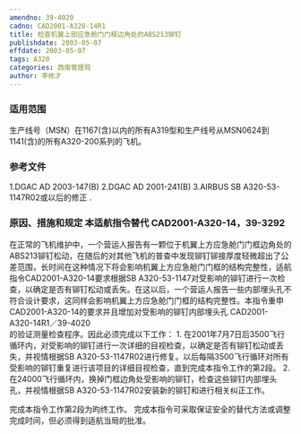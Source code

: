 ```yaml
---
amendno: 39-4020
cadno: CAD2001-A320-14R1
title: 检查机翼上部应急舱门门框边角处的ABS213铆钉
publishdate: 2003-05-07
effdate: 2003-05-07
tags: A320
categories: 西南管理局
author: 李栋才
---
```


### 适用范围 
生产线号（MSN）在1167(含)以内的所有A319型和生产线号从MSN0624到1141(含)的所有A320-200系列的飞机。

### 参考文件
1.DGAC AD 2003-147(B) 
2.DGAC AD 2001-241(B) 
3.AIRBUS SB A320-53-1147R02或以后的修正 . 

### 原因、措施和规定 本适航指令替代 CAD2001-A320-14，39-3292
 在正常的飞机维护中，一个营运人报告有一颗位于机翼上方应急舱门门框边角处的ABS213铆钉松动，在随后的对其他飞机的普查中发现铆钉铆接厚度轻微超出了公差范围，长时间在这种情况下将会影响机翼上方应急舱门门框的结构完整性，适航指令CAD2001-A320-14要求根据SB A320-53-1147对受影响的铆钉进行一次检查，以确定是否有铆钉松动或丢失。在这以后，一个营运人报告一些内部埋头孔不符合设计要求，这同样会影响机翼上方应急舱门门框的结构完整性。本指令重申CAD2001-A320-14的要求并且增加对受影响的铆钉内部埋头孔
  CAD2001-A320-14R1／39-4020   
的验证测量检查程序。因此必须完成以下工作： 
1.
在2001年7月7日后3500飞行循环内，对受影响的铆钉进行一次详细的目视检查，以确定是否有铆钉松动或丢失，并视情根据SB A320-53-1147R02进行修复。以后每隔3500飞行循环对所有受影响的铆钉重复进行该项目的详细目视检查，直到完成本指令工作的第2段。 
2.
在24000飞行循环内，换掉门框边角处受影响的铆钉，检查这些铆钉内部埋头孔，并视情根据SB A320-53-1147R02安装新的铆钉和进行相关纠正工作。 

完成本指令工作第2段为昀终工作。 完成本指令可采取保证安全的替代方法或调整完成时间，但必须得到适航当局的批准。 
